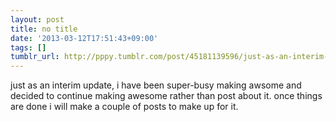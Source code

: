 ```yaml
---
layout: post
title: no title
date: '2013-03-12T17:51:43+09:00'
tags: []
tumblr_url: http://pppy.tumblr.com/post/45181139596/just-as-an-interim-update-i-have-been-super-busy
---
```

just as an interim update, i have been super-busy making awsome and decided to continue making awesome rather than post about it. once things are done i will make a couple of posts to make up for it.
